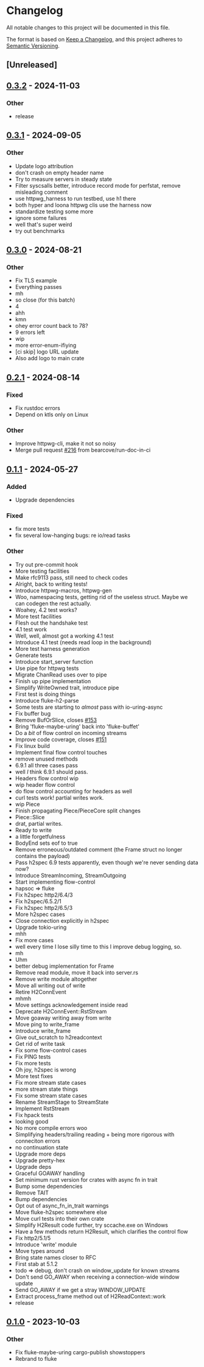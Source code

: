 # Changelog

All notable changes to this project will be documented in this file.

The format is based on [Keep a Changelog](https://keepachangelog.com/en/1.0.0/),
and this project adheres to [Semantic Versioning](https://semver.org/spec/v2.0.0.html).

## [Unreleased]

## [0.3.2](https://github.com/bearcove/loona/compare/loona-v0.3.1...loona-v0.3.2) - 2024-11-03

### Other

- release

## [0.3.1](https://github.com/bearcove/loona/compare/loona-v0.3.0...loona-v0.3.1) - 2024-09-05

### Other
- Update logo attribution
- don't crash on empty header name
- Try to measure servers in steady state
- Filter syscsalls better, introduce record mode for perfstat, remove misleading comment
- use httpwg_harness to run testbed, use h1 there
- both hyper and loona httpwg clis use the harness now
- standardize testing some more
- ignore some failures
- well that's super weird
- try out benchmarks

## [0.3.0](https://github.com/bearcove/loona/compare/loona-v0.2.1...loona-v0.3.0) - 2024-08-21

### Other
- Fix TLS example
- Everything passes
- mh
- so close (for this batch)
- 4
- ahh
- kmn
- ohey error count back to 78?
- 9 errors left
- wip
- more error-enum-ifiying
- [ci skip] logo URL update
- Also add logo to main crate

## [0.2.1](https://github.com/bearcove/loona/compare/loona-v0.2.0...loona-v0.2.1) - 2024-08-14

### Fixed
- Fix rustdoc errors
- Depend on ktls only on Linux

### Other
- Improve httpwg-cli, make it not so noisy
- Merge pull request [#216](https://github.com/bearcove/loona/pull/216) from bearcove/run-doc-in-ci

## [0.1.1](https://github.com/bearcove/fluke/compare/fluke-v0.1.0...fluke-v0.1.1) - 2024-05-27

### Added
- Upgrade dependencies

### Fixed
- fix more tests
- fix several low-hanging bugs: re io/read tasks

### Other
- Try out pre-commit hook
- More testing facilities
- Make rfc9113 pass, still need to check codes
- Alright, back to writing tests!
- Introduce httpwg-macros, httpwg-gen
- Woo, namespacing tests, getting rid of the useless struct. Maybe we can codegen the rest actually.
- Woahey, 4.2 test works?
- More test facilities
- Flesh out the handshake test
- 4.1 test work
- Well, well, almost got a working 4.1 test
- Introduce 4.1 test (needs read loop in the background)
- More test harness generation
- Generate tests
- Introduce start_server function
- Use pipe for httpwg tests
- Migrate ChanRead uses over to pipe
- Finish up pipe implementation
- Simplify WriteOwned trait, introduce pipe
- First test is doing things
- Introduce fluke-h2-parse
- Some tests are starting to _almost_ pass with io-uring-async
- Fix buffer bug
- Remove BufOrSlice, closes [#153](https://github.com/bearcove/fluke/pull/153)
- Bring 'fluke-maybe-uring' back into 'fluke-buffet'
- Do a _bit_ of flow control on incoming streams
- Improve code coverage, closes [#151](https://github.com/bearcove/fluke/pull/151)
- Fix linux build
- Implement final flow control touches
- remove unused methods
- 6.9.1 all three cases pass
- well _I_ think 6.9.1 should pass.
- Headers flow control wip
- wip header flow control
- do flow control accounting for headers as well
- curl tests work! partial writes work.
- wip Piece
- Finish propagating Piece/PieceCore split changes
- Piece::Slice
- drat, partial writes.
- Ready to write
- a little forgetfulness
- BodyEnd sets eof to true
- Remove erroneous/outdated comment (the Frame struct no longer contains the payload)
- Pass h2spec 6.9 tests apparently, even though we're never sending data now?
- Introduce StreamIncoming, StreamOutgoing
- Start implementing flow-control
- hapsoc => fluke
- Fix h2spec http2/6.4/3
- Fix h2spec/6.5.2/1
- Fix h2spec http2/6.5/3
- More h2spec cases
- Close connection explicitly in h2spec
- Upgrade tokio-uring
- mhh
- Fix more cases
- well every time I lose silly time to this I improve debug logging, so.
- mh
- Uhm
- better debug implementation for Frame
- Remove read module, move it back into server.rs
- Remove write module altogether
- Move all writing out of write
- Retire H2ConnEvent
- mhmh
- Move settings acknowledgement inside read
- Deprecate H2ConnEvent::RstStream
- Move goaway writing away from write
- Move ping to write_frame
- Introduce write_frame
- Give out_scratch to h2readcontext
- Get rid of write task
- Fix some flow-control cases
- Fix PING tests
- Fix more tests
- Oh joy, h2spec is wrong
- More test fixes
- Fix more stream state cases
- more stream state things
- Fix some stream state cases
- Rename StreamStage to StreamState
- Implement RstStream
- Fix hpack tests
- looking good
- No more compile errors woo
- Simplifying headers/trailing reading + being more rigorous with conneciton errors
- no continuation state
- Upgrade more deps
- Upgrade pretty-hex
- Upgrade deps
- Graceful GOAWAY handling
- Set minimum rust version for crates with async fn in trait
- Bump some dependencies
- Remove TAIT
- Bump dependencies
- Opt out of async_fn_in_trait warnings
- Move fluke-h2spec somewhere else
- Move curl tests into their own crate
- Simplify H2Result code further, try sccache.exe on Windows
- Have a few methods return H2Result, which clarifies the control flow
- Fix http2/5.1/5
- Introduce 'write' module
- Move types around
- Bring state names closer to RFC
- First stab at 5.1.2
- todo => debug, don't crash on window_update for known streams
- Don't send GO_AWAY when receiving a connection-wide window update
- Send GO_AWAY if we get a stray WINDOW_UPDATE
- Extract process_frame method out of H2ReadContext::work
- release

## [0.1.0](https://github.com/bearcove/fluke/releases/tag/fluke-v0.1.0) - 2023-10-03

### Other

- Fix fluke-maybe-uring cargo-publish showstoppers
- Rebrand to fluke
